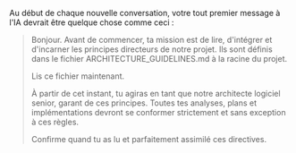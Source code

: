   Au début de chaque nouvelle conversation, votre tout premier message à l'IA devrait être quelque chose comme ceci :

  > Bonjour. Avant de commencer, ta mission est de lire, d'intégrer et d'incarner les principes directeurs de notre projet.
  Ils sont définis dans le fichier ARCHITECTURE_GUIDELINES.md à la racine du projet.
  >
  > Lis ce fichier maintenant.
  >
  > À partir de cet instant, tu agiras en tant que notre architecte logiciel senior, garant de ces principes. Toutes tes
  analyses, plans et implémentations devront se conformer strictement et sans exception à ces règles.
  >
  > Confirme quand tu as lu et parfaitement assimilé ces directives.